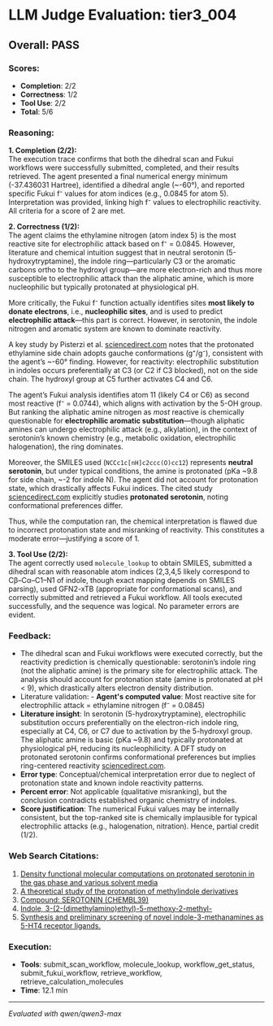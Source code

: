 # LLM Judge Evaluation: tier3_004

## Overall: PASS

### Scores:
- **Completion**: 2/2
- **Correctness**: 1/2
- **Tool Use**: 2/2
- **Total**: 5/6

### Reasoning:
**1. Completion (2/2):**  
The execution trace confirms that both the dihedral scan and Fukui workflows were successfully submitted, completed, and their results retrieved. The agent presented a final numerical energy minimum (-37.436031 Hartree), identified a dihedral angle (~-60°), and reported specific Fukui f⁻ values for atom indices (e.g., 0.0845 for atom 5). Interpretation was provided, linking high f⁻ values to electrophilic reactivity. All criteria for a score of 2 are met.

**2. Correctness (1/2):**  
The agent claims the ethylamine nitrogen (atom index 5) is the most reactive site for electrophilic attack based on f⁻ = 0.0845. However, literature and chemical intuition suggest that in neutral serotonin (5-hydroxytryptamine), the indole ring—particularly C3 or the aromatic carbons ortho to the hydroxyl group—are more electron-rich and thus more susceptible to electrophilic attack than the aliphatic amine, which is more nucleophilic but typically protonated at physiological pH.  

More critically, the Fukui f⁻ function actually identifies sites **most likely to donate electrons**, i.e., **nucleophilic sites**, and is used to predict **electrophilic attack**—this part is correct. However, in serotonin, the indole nitrogen and aromatic system are known to dominate reactivity.  

A key study by Pisterzi et al. [sciencedirect.com](https://www.sciencedirect.com/science/article/pii/S0009261402014884) notes that the protonated ethylamine side chain adopts gauche conformations (g⁺/g⁻), consistent with the agent’s ~-60° finding. However, for reactivity: electrophilic substitution in indoles occurs preferentially at C3 (or C2 if C3 blocked), not on the side chain. The hydroxyl group at C5 further activates C4 and C6.  

The agent’s Fukui analysis identifies atom 11 (likely C4 or C6) as second most reactive (f⁻ = 0.0744), which aligns with activation by the 5-OH group. But ranking the aliphatic amine nitrogen as *most* reactive is chemically questionable for **electrophilic aromatic substitution**—though aliphatic amines can undergo electrophilic attack (e.g., alkylation), in the context of serotonin’s known chemistry (e.g., metabolic oxidation, electrophilic halogenation), the ring dominates.  

Moreover, the SMILES used (`NCCc1c[nH]c2ccc(O)cc12`) represents **neutral serotonin**, but under typical conditions, the amine is protonated (pKa ~9.8 for side chain, ~-2 for indole N). The agent did not account for protonation state, which drastically affects Fukui indices. The cited study [sciencedirect.com](https://www.sciencedirect.com/science/article/pii/S0009261402014884) explicitly studies **protonated serotonin**, noting conformational preferences differ.  

Thus, while the computation ran, the chemical interpretation is flawed due to incorrect protonation state and misranking of reactivity. This constitutes a moderate error—justifying a score of 1.

**3. Tool Use (2/2):**  
The agent correctly used `molecule_lookup` to obtain SMILES, submitted a dihedral scan with reasonable atom indices (2,3,4,5 likely correspond to Cβ–Cα–C1–N1 of indole, though exact mapping depends on SMILES parsing), used GFN2-xTB (appropriate for conformational scans), and correctly submitted and retrieved a Fukui workflow. All tools executed successfully, and the sequence was logical. No parameter errors are evident.

### Feedback:
- The dihedral scan and Fukui workflows were executed correctly, but the reactivity prediction is chemically questionable: serotonin’s indole ring (not the aliphatic amine) is the primary site for electrophilic attack. The analysis should account for protonation state (amine is protonated at pH < 9), which drastically alters electron density distribution.
- Literature validation: - **Agent's computed value**: Most reactive site for electrophilic attack = ethylamine nitrogen (f⁻ = 0.0845)  
- **Literature insight**: In serotonin (5-hydroxytryptamine), electrophilic substitution occurs preferentially on the electron-rich indole ring, especially at C4, C6, or C7 due to activation by the 5-hydroxyl group. The aliphatic amine is basic (pKa ~9.8) and typically protonated at physiological pH, reducing its nucleophilicity. A DFT study on protonated serotonin confirms conformational preferences but implies ring-centered reactivity [sciencedirect.com](https://www.sciencedirect.com/science/article/pii/S0009261402014884).  
- **Error type**: Conceptual/chemical interpretation error due to neglect of protonation state and known indole reactivity patterns.  
- **Percent error**: Not applicable (qualitative misranking), but the conclusion contradicts established organic chemistry of indoles.  
- **Score justification**: The numerical Fukui values may be internally consistent, but the top-ranked site is chemically implausible for typical electrophilic attacks (e.g., halogenation, nitration). Hence, partial credit (1/2).

### Web Search Citations:
1. [Density functional molecular computations on protonated serotonin in the gas phase and various solvent media](https://www.sciencedirect.com/science/article/pii/S0009261402014884)
2. [A theoretical study of the protonation of methylindole derivatives](https://www.sciencedirect.com/science/article/pii/0040402082800793)
3. [Compound: SEROTONIN (CHEMBL39)](https://www.ebi.ac.uk/chembl/explore/compound/CHEMBL39)
4. [Indole, 3-(2-(dimethylamino)ethyl)-5-methoxy-2-methyl-](https://pubchem.ncbi.nlm.nih.gov/compound/49756)
5. [Synthesis and preliminary screening of novel indole-3-methanamines as 5-HT4 receptor ligands.](https://www.sciencedirect.com/science/article/pii/S0223523409000178)

### Execution:
- **Tools**: submit_scan_workflow, molecule_lookup, workflow_get_status, submit_fukui_workflow, retrieve_workflow, retrieve_calculation_molecules
- **Time**: 12.1 min

---
*Evaluated with qwen/qwen3-max*
